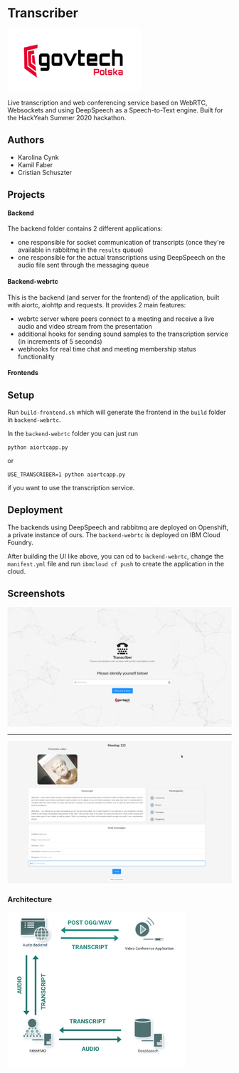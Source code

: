 # Transcriber

<img src="./img/logo-govtech.png" alt="Govtech"
	title="Govtech Polska" width="300" height="140" />

Live transcription and web conferencing service based on WebRTC, Websockets and using DeepSpeech as a Speech-to-Text engine. Built for the HackYeah Summer 2020 hackathon.

## Authors

- Karolina Cynk
- Kamil Faber
- Cristian Schuszter

## Projects

#### Backend

The backend folder contains 2 different applications:

- one responsible for socket communication of transcripts (once they're available in rabbitmq in the `results` queue)
- one responsible for the actual transcriptions using DeepSpeech on the audio file sent through the messaging queue

#### Backend-webrtc

This is the backend (and server for the frontend) of the application, built with aiortc, aiohttp and requests. It provides 2 main features:

- webrtc server where peers connect to a meeting and receive a live audio and video stream from the presentation
- additional hooks for sending sound samples to the transcription service (in increments of 5 seconds)
- webhooks for real time chat and meeting membership status functionality


#### Frontends


## Setup

Run `build-frontend.sh` which will generate the frontend in the `build` folder in `backend-webrtc`.

In the `backend-webrtc` folder you can just run 

```
python aiortcapp.py
``` 

or 

```
USE_TRANSCRIBER=1 python aiortcapp.py
```


if you want to use the transcription service.


## Deployment

The backends using DeepSpeech and rabbitmq are deployed on Openshift, a private instance of ours. The `backend-webrtc` is deployed on IBM Cloud Foundry. 

After building the UI like above, you can cd to `backend-webrtc`, change the `manifest.yml` file and run `ibmcloud cf push` to create the application in the cloud.



## Screenshots


![](main.png)

---

![](chatex.png)

### Architecture

![](diagram.png)